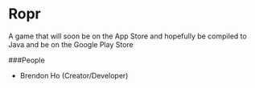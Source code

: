 # Ropr
A game that will soon be on the App Store and hopefully be compiled to Java and be on the Google Play Store

###People

* Brendon Ho (Creator/Developer)
